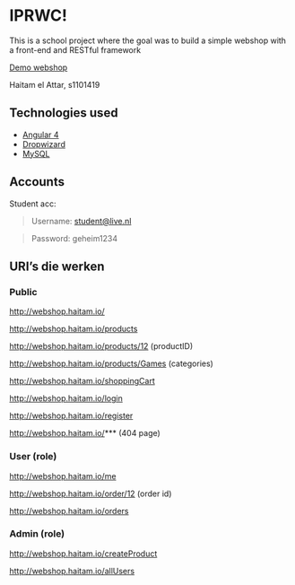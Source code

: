 # IPRWC!
This is a school project where the goal was to build a simple webshop with a front-end and RESTful framework

[Demo webshop](http://webshop.haitam.io/)

Haitam el Attar, s1101419

## Technologies used
+ [Angular 4](https://angular.io/)
+ [Dropwizard](https://www.dropwizard.io/)
+ [MySQL](https://www.mysql.com/)

## Accounts
Student acc:
> Username: student@live.nl

> Password: geheim1234



## URI’s die werken

### Public
http://webshop.haitam.io/

http://webshop.haitam.io/products

http://webshop.haitam.io/products/12     (productID)

http://webshop.haitam.io/products/Games  (categories)

http://webshop.haitam.io/shoppingCart

http://webshop.haitam.io/login

http://webshop.haitam.io/register

http://webshop.haitam.io/***             (404 page)


### User (role)
http://webshop.haitam.io/me

http://webshop.haitam.io/order/12        (order id)

http://webshop.haitam.io/orders


### Admin (role)
http://webshop.haitam.io/createProduct

http://webshop.haitam.io/allUsers
